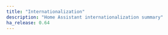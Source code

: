 ```yaml
---
title: "Internationalization"
description: "Home Assistant internationalization summary"
ha_release: 0.64
---
```


<script>
window.location = 'https://developers.home-assistant.io/docs/en/internationalization_index.html';
</script>
